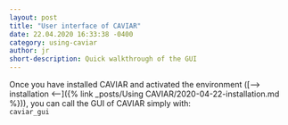 ```yaml
---
layout: post
title: "User interface of CAVIAR"
date: 22.04.2020 16:33:38 -0400
category: using-caviar
author: jr
short-description: Quick walkthrough of the GUI 
---
```



Once you have installed CAVIAR and activated the environment ([--> installation <--]({% link _posts/Using CAVIAR/2020-04-22-installation.md %})), you can call the GUI of CAVIAR simply with:  
```caviar_gui```


